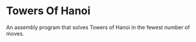 Towers Of Hanoi
=============

An assembly program that solves Towers of Hanoi in the fewest number of moves.

